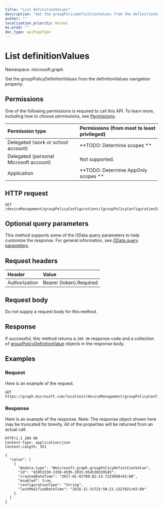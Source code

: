 ```yaml
---
title: "List definitionValues"
description: "Get the groupPolicyDefinitionValues from the definitionValues navigation property."
author: ""
localization_priority: Normal
ms.prod: ""
doc_type: apiPageType
---
```


# List definitionValues

Namespace: microsoft.graph

Get the groupPolicyDefinitionValues from the definitionValues navigation property.

## Permissions
One of the following permissions is required to call this API. To learn more, including how to choose permissions, see [Permissions](/concepts/permissions-reference.md).

|Permission type|Permissions (from most to least privileged)|
|:---|:---|
|Delegated (work or school account)|**TODO: Determine scopes **|
|Delegated (personal Microsoft account)|Not supported.|
|Application|**TODO: Determine AppOnly scopes **|

## HTTP request
<!-- {
  "blockType": "ignored"
}
-->
``` http
GET /deviceManagement/groupPolicyConfigurations/{groupPolicyConfigurationId}/definitionValues
```

## Optional query parameters
This method supports some of the OData query parameters to help customize the response. For general information, see [OData query parameters](/graph/query-parameters).

## Request headers
|Header|Value|
|:---|:---|
|Authorization|Bearer {token}.Required|

## Request body
Do not supply a request body for this method.

## Response
If successful, this method returns a `200 OK` response code and a collection of [groupPolicyDefinitionValue](../resources/grouppolicydefinitionvalue.md) objects in the response body.

## Examples

### Request
Here is an example of the request.
<!-- {
  "blockType": "request",
  "name": "get_grouppolicydefinitionvalue"
}
-->
``` http
GET https://graph.microsoft.com/localtest/deviceManagement/groupPolicyConfigurations/{groupPolicyConfigurationId}/definitionValues
```

### Response
Here is an example of the response. Note: The response object shown here may be truncated for brevity. All of the properties will be returned from an actual call.
<!-- {
  "blockType": "response",
  "truncated": true,
  "@odata.type": "collection(microsoft.graph.grouppolicydefinitionvalue)"
}
-->
``` http
HTTP/1.1 200 OK
Content-Type: application/json
Content-Length: 351

{
  "value": [
    {
      "@odata.type": "#microsoft.graph.groupPolicyDefinitionValue",
      "id": "45953330-3330-4595-3033-954530339545",
      "createdDateTime": "2017-01-01T00:02:14.7219499+03:00",
      "enabled": true,
      "configurationType": "String",
      "lastModifiedDateTime": "2016-12-31T23:58:21.1327021+03:00"
    }
  ]
}
```

